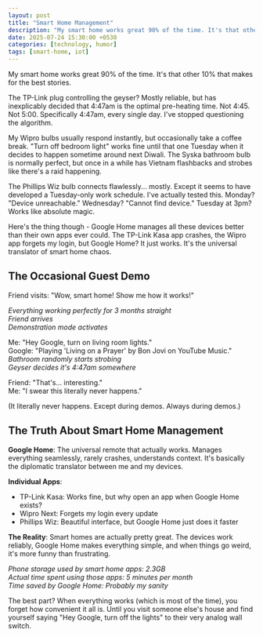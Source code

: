 ```yaml
---
layout: post
title: "Smart Home Management"
description: "My smart home works great 90% of the time. It's that other 10% that makes for the best stories. From geyser scheduling algorithms to Google Home being the ultimate device diplomat."
date: 2025-07-24 15:30:00 +0530
categories: [technology, humor]
tags: [smart-home, iot]
---
```


My smart home works great 90% of the time. It's that other 10% that makes for the best stories.

The TP-Link plug controlling the geyser? Mostly reliable, but has inexplicably decided that 4:47am is the optimal pre-heating time. Not 4:45. Not 5:00. Specifically 4:47am, every single day. I've stopped questioning the algorithm.

My Wipro bulbs usually respond instantly, but occasionally take a coffee break. "Turn off bedroom light" works fine until that one Tuesday when it decides to happen sometime around next Diwali. The Syska bathroom bulb is normally perfect, but once in a while has Vietnam flashbacks and strobes like there's a raid happening.

The Phillips Wiz bulb connects flawlessly... mostly. Except it seems to have developed a Tuesday-only work schedule. I've actually tested this. Monday? "Device unreachable." Wednesday? "Cannot find device." Tuesday at 3pm? Works like absolute magic.

Here's the thing though - Google Home manages all these devices better than their own apps ever could. The TP-Link Kasa app crashes, the Wipro app forgets my login, but Google Home? It just works. It's the universal translator of smart home chaos.

## The Occasional Guest Demo

Friend visits: "Wow, smart home! Show me how it works!"

*Everything working perfectly for 3 months straight*  
*Friend arrives*  
*Demonstration mode activates*

Me: "Hey Google, turn on living room lights."  
Google: "Playing 'Living on a Prayer' by Bon Jovi on YouTube Music."  
*Bathroom randomly starts strobing*  
*Geyser decides it's 4:47am somewhere*  

Friend: "That's... interesting."  
Me: "I swear this literally never happens."

(It literally never happens. Except during demos. Always during demos.)

## The Truth About Smart Home Management

**Google Home**: The universal remote that actually works. Manages everything seamlessly, rarely crashes, understands context. It's basically the diplomatic translator between me and my devices.

**Individual Apps**: 
- TP-Link Kasa: Works fine, but why open an app when Google Home exists?
- Wipro Next: Forgets my login every update
- Phillips Wiz: Beautiful interface, but Google Home just does it faster

**The Reality**: Smart homes are actually pretty great. The devices work reliably, Google Home makes everything simple, and when things go weird, it's more funny than frustrating.

*Phone storage used by smart home apps: 2.3GB*  
*Actual time spent using those apps: 5 minutes per month*  
*Time saved by Google Home: Probably my sanity*

The best part? When everything works (which is most of the time), you forget how convenient it all is. Until you visit someone else's house and find yourself saying "Hey Google, turn off the lights" to their very analog wall switch.